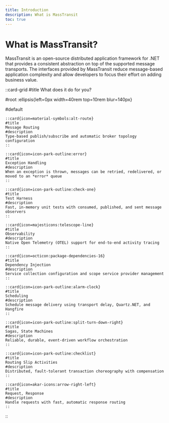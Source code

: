 ```yaml
---
title: Introduction
description: What is MassTransit
toc: true
---
```


# What is MassTransit?

MassTransit is an open-source distributed application framework for .NET that provides a consistent abstraction on top of the supported message transports. The interfaces provided by MassTransit reduce message-based application complexity and allow developers to focus their effort on adding business value.

::card-grid
#title
What does it do for you?

#root
:ellipsis{left=0px width=40rem top=10rem blur=140px}

#default

	::card{icon=material-symbols:alt-route}
	#title
	Message Routing
	#description
	Type-based publish/subscribe and automatic broker topology configuration
	::

	::card{icon=icon-park-outline:error}
	#title
	Exception Handling
	#description
	When an exception is thrown, messages can be retried, redelivered, or moved to an *error* queue
	::

	::card{icon=icon-park-outline:check-one}
	#title
	Test Harness
	#description
	Fast, in-memory unit tests with consumed, published, and sent message observers
	::

	::card{icon=majesticons:telescope-line}
	#title
	Observability
	#description
	Native Open Telemetry (OTEL) support for end-to-end activity tracing
	::

	::card{icon=octicon:package-dependencies-16}
	#title
	Dependency Injection
	#description
	Service collection configuration and scope service provider management
	::

	::card{icon=icon-park-outline:alarm-clock}
	#title
	Scheduling
	#description
	Schedule message delivery using transport delay, Quartz.NET, and Hangfire
	::

	::card{icon=icon-park-outline:split-turn-down-right}
	#title
	Sagas, State Machines
	#description
	Reliable, durable, event-driven workflow orchestration
	::

	::card{icon=icon-park-outline:checklist}
	#title
	Routing Slip Activities
	#description
	Distributed, fault-tolerant transaction choreography with compensation
	::

	::card{icon=akar-icons:arrow-right-left}
	#title
	Request, Response
	#description
	Handle requests with fast, automatic response routing
	::

::




